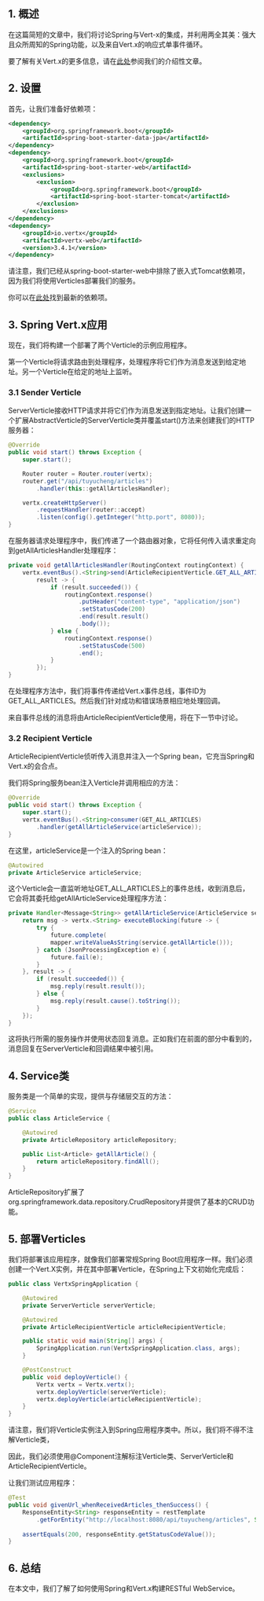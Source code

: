 ## 1. 概述

在这篇简短的文章中，我们将讨论Spring与Vert-x的集成，并利用两全其美：强大且众所周知的Spring功能，以及来自Vert.x的响应式单事件循环。

要了解有关Vert.x的更多信息，请在[此处](https://www.baeldung.com/vertx)参阅我们的介绍性文章。

## 2. 设置

首先，让我们准备好依赖项：

```xml
<dependency>
    <groupId>org.springframework.boot</groupId>
    <artifactId>spring-boot-starter-data-jpa</artifactId>
</dependency>
<dependency>
    <groupId>org.springframework.boot</groupId>
    <artifactId>spring-boot-starter-web</artifactId>
    <exclusions>
        <exclusion>
            <groupId>org.springframework.boot</groupId>
            <artifactId>spring-boot-starter-tomcat</artifactId>
        </exclusion>
    </exclusions>
</dependency>
<dependency>
    <groupId>io.vertx</groupId>
    <artifactId>vertx-web</artifactId>
    <version>3.4.1</version>
</dependency>
```

请注意，我们已经从spring-boot-starter-web中排除了嵌入式Tomcat依赖项，因为我们将使用Verticles部署我们的服务。

你可以在[此处](https://search.maven.org/search?q=a:vertx-web)找到最新的依赖项。

## 3. Spring Vert.x应用

现在，我们将构建一个部署了两个Verticle的示例应用程序。

第一个Verticle将请求路由到处理程序，处理程序将它们作为消息发送到给定地址。另一个Verticle在给定的地址上监听。

### 3.1 Sender Verticle

ServerVerticle接收HTTP请求并将它们作为消息发送到指定地址。让我们创建一个扩展AbstractVerticle的ServerVerticle类并覆盖start()方法来创建我们的HTTP服务器：

```java
@Override
public void start() throws Exception {
    super.start();

    Router router = Router.router(vertx);
    router.get("/api/tuyucheng/articles")
      	.handler(this::getAllArticlesHandler);

    vertx.createHttpServer()
      	.requestHandler(router::accept)
      	.listen(config().getInteger("http.port", 8080));
}
```

在服务器请求处理程序中，我们传递了一个路由器对象，它将任何传入请求重定向到getAllArticlesHandler处理程序：

```java
private void getAllArticlesHandler(RoutingContext routingContext) {
    vertx.eventBus().<String>send(ArticleRecipientVerticle.GET_ALL_ARTICLES, "", 
      	result -> {
        	if (result.succeeded()) {
            	routingContext.response()
              		.putHeader("content-type", "application/json")
                    .setStatusCode(200)
                    .end(result.result()
                    .body());
        	} else {
            	routingContext.response()
              		.setStatusCode(500)
              		.end();
        	}
      	});
}
```

在处理程序方法中，我们将事件传递给Vert.x事件总线，事件ID为GET_ALL_ARTICLES。然后我们针对成功和错误场景相应地处理回调。

来自事件总线的消息将由ArticleRecipientVerticle使用，将在下一节中讨论。

### 3.2 Recipient Verticle

ArticleRecipientVerticle侦听传入消息并注入一个Spring bean，它充当Spring和Vert.x的会合点。

我们将Spring服务bean注入Verticle并调用相应的方法：

```java
@Override
public void start() throws Exception {
    super.start();
    vertx.eventBus().<String>consumer(GET_ALL_ARTICLES)
      	.handler(getAllArticleService(articleService));
}
```

在这里，articleService是一个注入的Spring bean：

```java
@Autowired
private ArticleService articleService;
```

这个Verticle会一直监听地址GET_ALL_ARTICLES上的事件总线，收到消息后，它会将其委托给getAllArticleService处理程序方法：

```java
private Handler<Message<String>> getAllArticleService(ArticleService service) {
    return msg -> vertx.<String> executeBlocking(future -> {
        try {
            future.complete(
            mapper.writeValueAsString(service.getAllArticle()));
        } catch (JsonProcessingException e) {
            future.fail(e);
        }
    }, result -> {
        if (result.succeeded()) {
            msg.reply(result.result());
        } else {
            msg.reply(result.cause().toString());
        }
    });
}
```

这将执行所需的服务操作并使用状态回复消息。正如我们在前面的部分中看到的，消息回复在ServerVerticle和回调结果中被引用。

## 4. Service类

服务类是一个简单的实现，提供与存储层交互的方法：

```java
@Service
public class ArticleService {

	@Autowired
	private ArticleRepository articleRepository;

	public List<Article> getAllArticle() {
		return articleRepository.findAll();
	}
}
```

ArticleRepository扩展了org.springframework.data.repository.CrudRepository并提供了基本的CRUD功能。

## 5. 部署Verticles

我们将部署该应用程序，就像我们部署常规Spring Boot应用程序一样。我们必须创建一个Vert.X实例，并在其中部署Verticle，在Spring上下文初始化完成后：

```java
public class VertxSpringApplication {

	@Autowired
	private ServerVerticle serverVerticle;

	@Autowired
	private ArticleRecipientVerticle articleRecipientVerticle;

	public static void main(String[] args) {
		SpringApplication.run(VertxSpringApplication.class, args);
	}

	@PostConstruct
	public void deployVerticle() {
		Vertx vertx = Vertx.vertx();
		vertx.deployVerticle(serverVerticle);
		vertx.deployVerticle(articleRecipientVerticle);
	}
}
```

请注意，我们将Verticle实例注入到Spring应用程序类中。所以，我们将不得不注解Verticle类，

因此，我们必须使用@Component注解标注Verticle类、ServerVerticle和ArticleRecipientVerticle。

让我们测试应用程序：

```java
@Test
public void givenUrl_whenReceivedArticles_thenSuccess() {
    ResponseEntity<String> responseEntity = restTemplate
      	.getForEntity("http://localhost:8080/api/tuyucheng/articles", String.class);
 
    assertEquals(200, responseEntity.getStatusCodeValue());
}
```

## 6. 总结

在本文中，我们了解了如何使用Spring和Vert.x构建RESTful WebService。